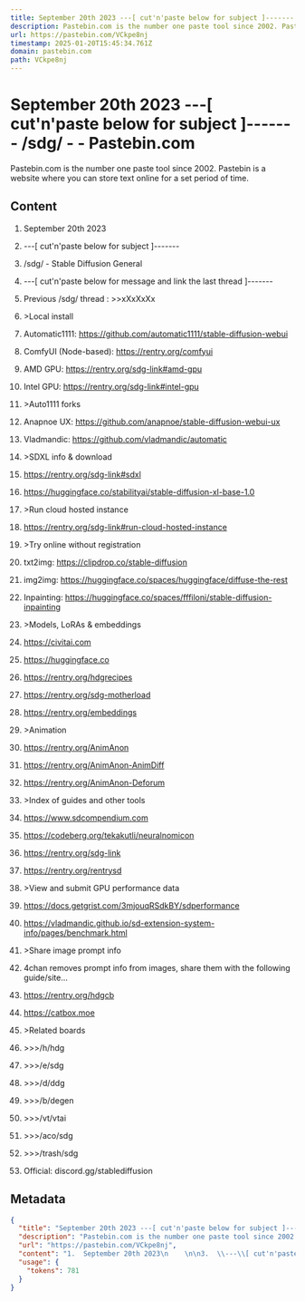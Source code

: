 ```yaml
---
title: September 20th 2023 ---[ cut'n'paste below for subject ]------- /sdg/ - - Pastebin.com
description: Pastebin.com is the number one paste tool since 2002. Pastebin is a website where you can store text online for a set period of time.
url: https://pastebin.com/VCkpe8nj
timestamp: 2025-01-20T15:45:34.761Z
domain: pastebin.com
path: VCkpe8nj
---
```


# September 20th 2023 ---[ cut'n'paste below for subject ]------- /sdg/ - - Pastebin.com


Pastebin.com is the number one paste tool since 2002. Pastebin is a website where you can store text online for a set period of time.


## Content

1.  September 20th 2023
    

3.  \---\[ cut'n'paste below for subject \]-------
    

5.  /sdg/ - Stable Diffusion General
    

7.  \---\[ cut'n'paste below for message and link the last thread \]-------
    

9.  Previous /sdg/ thread : \>\>xXxXxXx
    

11.  \>Local install
    
12.  Automatic1111: https://github.com/automatic1111/stable-diffusion-webui
    
13.  ComfyUI (Node-based): https://rentry.org/comfyui
    
14.  AMD GPU: https://rentry.org/sdg-link#amd-gpu
    
15.  Intel GPU: https://rentry.org/sdg-link#intel-gpu
    

17.  \>Auto1111 forks
    
18.  Anapnoe UX: https://github.com/anapnoe/stable-diffusion-webui-ux
    
19.  Vladmandic: https://github.com/vladmandic/automatic
    

21.  \>SDXL info & download
    
22.  https://rentry.org/sdg-link#sdxl
    
23.  https://huggingface.co/stabilityai/stable-diffusion-xl-base-1.0
    

25.  \>Run cloud hosted instance
    
26.  https://rentry.org/sdg-link#run-cloud-hosted-instance
    

28.  \>Try online without registration
    
29.  txt2img: https://clipdrop.co/stable-diffusion
    
30.  img2img: https://huggingface.co/spaces/huggingface/diffuse-the-rest
    
31.  Inpainting: https://huggingface.co/spaces/fffiloni/stable-diffusion-inpainting
    

33.  \>Models, LoRAs & embeddings
    
34.  https://civitai.com
    
35.  https://huggingface.co
    
36.  https://rentry.org/hdgrecipes
    
37.  https://rentry.org/sdg-motherload
    
38.  https://rentry.org/embeddings
    

40.  \>Animation
    
41.  https://rentry.org/AnimAnon
    
42.  https://rentry.org/AnimAnon-AnimDiff
    
43.  https://rentry.org/AnimAnon-Deforum
    

45.  \>Index of guides and other tools
    
46.  https://www.sdcompendium.com
    
47.  https://codeberg.org/tekakutli/neuralnomicon
    
48.  https://rentry.org/sdg-link
    
49.  https://rentry.org/rentrysd
    

51.  \>View and submit GPU performance data
    
52.  https://docs.getgrist.com/3mjouqRSdkBY/sdperformance
    
53.  https://vladmandic.github.io/sd-extension-system-info/pages/benchmark.html
    

55.  \>Share image prompt info
    
56.  4chan removes prompt info from images, share them with the following guide/site...
    
57.  https://rentry.org/hdgcb
    
58.  https://catbox.moe
    

60.  \>Related boards
    
61.  \>\>\>/h/hdg
    
62.  \>\>\>/e/sdg
    
63.  \>\>\>/d/ddg
    
64.  \>\>\>/b/degen
    
65.  \>\>\>/vt/vtai
    
66.  \>\>\>/aco/sdg
    
67.  \>\>\>/trash/sdg
    

69.  Official: discord.gg/stablediffusion

## Metadata

```json
{
  "title": "September 20th 2023 ---[ cut'n'paste below for subject ]------- /sdg/ - - Pastebin.com",
  "description": "Pastebin.com is the number one paste tool since 2002. Pastebin is a website where you can store text online for a set period of time.",
  "url": "https://pastebin.com/VCkpe8nj",
  "content": "1.  September 20th 2023\n    \n\n3.  \\---\\[ cut'n'paste below for subject \\]-------\n    \n\n5.  /sdg/ - Stable Diffusion General\n    \n\n7.  \\---\\[ cut'n'paste below for message and link the last thread \\]-------\n    \n\n9.  Previous /sdg/ thread : \\>\\>xXxXxXx\n    \n\n11.  \\>Local install\n    \n12.  Automatic1111: https://github.com/automatic1111/stable-diffusion-webui\n    \n13.  ComfyUI (Node-based): https://rentry.org/comfyui\n    \n14.  AMD GPU: https://rentry.org/sdg-link#amd-gpu\n    \n15.  Intel GPU: https://rentry.org/sdg-link#intel-gpu\n    \n\n17.  \\>Auto1111 forks\n    \n18.  Anapnoe UX: https://github.com/anapnoe/stable-diffusion-webui-ux\n    \n19.  Vladmandic: https://github.com/vladmandic/automatic\n    \n\n21.  \\>SDXL info & download\n    \n22.  https://rentry.org/sdg-link#sdxl\n    \n23.  https://huggingface.co/stabilityai/stable-diffusion-xl-base-1.0\n    \n\n25.  \\>Run cloud hosted instance\n    \n26.  https://rentry.org/sdg-link#run-cloud-hosted-instance\n    \n\n28.  \\>Try online without registration\n    \n29.  txt2img: https://clipdrop.co/stable-diffusion\n    \n30.  img2img: https://huggingface.co/spaces/huggingface/diffuse-the-rest\n    \n31.  Inpainting: https://huggingface.co/spaces/fffiloni/stable-diffusion-inpainting\n    \n\n33.  \\>Models, LoRAs & embeddings\n    \n34.  https://civitai.com\n    \n35.  https://huggingface.co\n    \n36.  https://rentry.org/hdgrecipes\n    \n37.  https://rentry.org/sdg-motherload\n    \n38.  https://rentry.org/embeddings\n    \n\n40.  \\>Animation\n    \n41.  https://rentry.org/AnimAnon\n    \n42.  https://rentry.org/AnimAnon-AnimDiff\n    \n43.  https://rentry.org/AnimAnon-Deforum\n    \n\n45.  \\>Index of guides and other tools\n    \n46.  https://www.sdcompendium.com\n    \n47.  https://codeberg.org/tekakutli/neuralnomicon\n    \n48.  https://rentry.org/sdg-link\n    \n49.  https://rentry.org/rentrysd\n    \n\n51.  \\>View and submit GPU performance data\n    \n52.  https://docs.getgrist.com/3mjouqRSdkBY/sdperformance\n    \n53.  https://vladmandic.github.io/sd-extension-system-info/pages/benchmark.html\n    \n\n55.  \\>Share image prompt info\n    \n56.  4chan removes prompt info from images, share them with the following guide/site...\n    \n57.  https://rentry.org/hdgcb\n    \n58.  https://catbox.moe\n    \n\n60.  \\>Related boards\n    \n61.  \\>\\>\\>/h/hdg\n    \n62.  \\>\\>\\>/e/sdg\n    \n63.  \\>\\>\\>/d/ddg\n    \n64.  \\>\\>\\>/b/degen\n    \n65.  \\>\\>\\>/vt/vtai\n    \n66.  \\>\\>\\>/aco/sdg\n    \n67.  \\>\\>\\>/trash/sdg\n    \n\n69.  Official: discord.gg/stablediffusion",
  "usage": {
    "tokens": 781
  }
}
```
